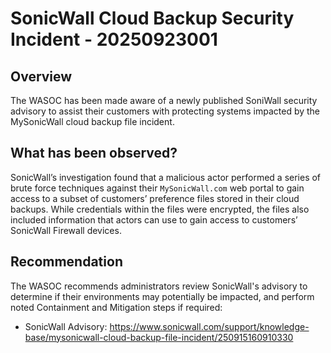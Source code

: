 # SonicWall Cloud Backup Security Incident - 20250923001

## Overview

The WASOC has been made aware of a newly published SoniWall security advisory to assist their customers with protecting systems impacted by the MySonicWall cloud backup file incident.

## What has been observed?

SonicWall’s investigation found that a malicious actor performed a series of brute force techniques against their `MySonicWall.com` web portal to gain access to a subset of customers’ preference files stored in their cloud backups. While credentials within the files were encrypted, the files also included information that actors can use to gain access to customers’ SonicWall Firewall devices.

## Recommendation

The WASOC recommends administrators review SonicWall's advisory to determine if their environments may potentially be impacted, and perform noted Containment and Mitigation steps if required:

- SonicWall Advisory: <https://www.sonicwall.com/support/knowledge-base/mysonicwall-cloud-backup-file-incident/250915160910330>